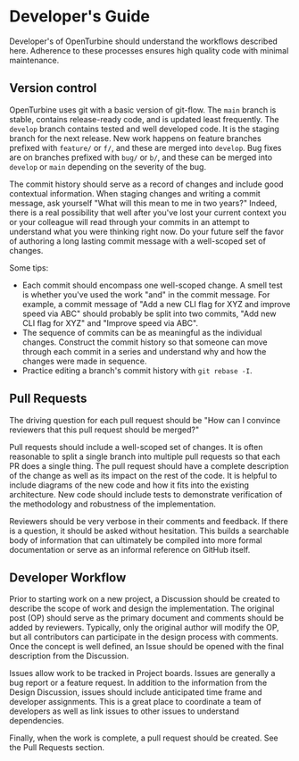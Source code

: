 # Developer's Guide

Developer's of OpenTurbine should understand the workflows described here.
Adherence to these processes ensures high quality code with minimal maintenance.

## Version control

OpenTurbine uses git with a basic version of git-flow. The `main` branch is
stable, contains release-ready code, and is updated least frequently. The
`develop` branch contains tested and well developed code. It is the staging
branch for the next release. New work happens on feature branches prefixed
with `feature/` or `f/`, and these are merged into `develop`. Bug fixes are
on branches prefixed with `bug/` or `b/`, and these can be merged into
`develop` or `main` depending on the severity of the bug.

The commit history should serve as a record of changes and include good
contextual information. When staging changes and writing a commit message,
ask yourself "What will this mean to me in two years?" Indeed, there is a
real possibility that well after you've lost your current context you or
your colleague will read through your commits in an attempt to understand
what you were thinking right now. Do your future self the favor of
authoring a long lasting commit message with a well-scoped set of changes.

Some tips:
- Each commit should encompass one well-scoped change. A smell test is
  whether you've used the work "and" in the commit message. For example,
  a commit message of "Add a new CLI flag for XYZ and improve speed via
  ABC" should probably be split into two commits, "Add new CLI flag for
  XYZ" and "Improve speed via ABC".
- The sequence of commits can be as meaningful as the individual changes.
  Construct the commit history so that someone can move through each
  commit in a series and understand why and how the changes were made
  in sequence.
- Practice editing a branch's commit history with `git rebase -I`.

## Pull Requests

The driving question for each pull request should be "How can I
convince reviewers that this pull request should be merged?"

Pull requests should include a well-scoped set of changes. It is
often reasonable to split a single branch into multiple pull
requests so that each PR does a single thing. The pull request
should have a complete description of the change as well as its
impact on the rest of the code. It is helpful to include diagrams
of the new code and how it fits into the existing architecture.
New code should include tests to demonstrate verification of
the methodology and robustness of the implementation.

Reviewers should be very verbose in their comments and feedback. If there
is a question, it should be asked without hesitation. This builds a searchable
body of information that can ultimately be compiled into more formal
documentation or serve as an informal reference on GitHub itself.

## Developer Workflow

Prior to starting work on a new project, a Discussion should be created
to describe the scope of work and design the implementation. The original
post (OP) should serve as the primary document and comments should be added
by reviewers. Typically, only the original author will modify the OP, but
all contributors can participate in the design process with comments. Once
the concept is well defined, an Issue should be opened with the final
description from the Discussion.

Issues allow work to be tracked in Project boards. Issues are generally a
bug report or a feature request. In addition to the information from the
Design Discussion, issues should include anticipated time frame and developer
assignments. This is a great place to coordinate a team of developers as well
as link issues to other issues to understand dependencies.

Finally, when the work is complete, a pull request should be created. See the
Pull Requests section.
